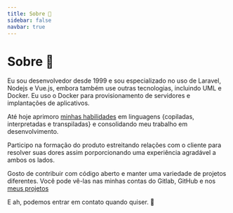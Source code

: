 ```yaml
---
title: Sobre 👥
sidebar: false
navbar: true
---
```

# Sobre 👥

Eu sou desenvolvedor desde 1999 e sou especializado no uso de Laravel, Nodejs e Vue.js, embora também use outras tecnologias, incluindo UML e Docker. Eu uso o Docker para provisionamento de servidores e implantações de aplicativos.

Até hoje aprimoro [minhas habilidades](stack.html) em linguagens {copiladas, interpretadas e transpiladas} e consolidando meu trabalho em desenvolvimento.

Participo na formação do produto estreitando relações com o cliente para resolver suas dores assim porporcionando uma experiência agradável a ambos os lados.

Gosto de contribuir com código aberto e manter uma variedade de projetos diferentes. Você pode vê-las nas minhas contas do Gitlab, GitHub e nos [meus projetos](projetos.html)

E ah, podemos entrar em contato quando quiser. 🙂
